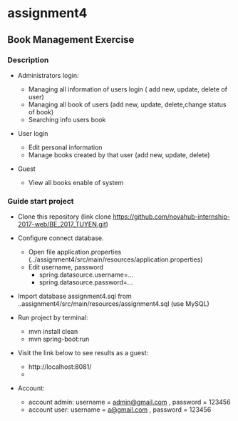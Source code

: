 # assignment4
## Book Management Exercise

### Description
  - Administrators login:
      + Managing all information of users login ( add new, update, delete of user)
      + Managing all book of users (add new, update, delete,change status of book)
      + Searching info users book
      
  - User login
      + Edit personal information 
      + Manage books created by that user (add new, update, delete)
  - Guest 
      + View all books enable of system
### Guide start project
  - Clone this repository (link clone https://github.com/novahub-internship-2017-web/BE_2017_TUYEN.git)
  
  - Configure connect database.
	+ Open file application.properties (../assignment4/src/main/resources/application.properties)
	+ Edit username, password
		+ spring.datasource.username=...
		+ spring.datasource.password=...
  - Import database assignment4.sql from ..assignment4/src/main/resources/assignment4.sql (use MySQL)

  - Run project by terminal: 
    + mvn install clean 
    + mvn spring-boot:run
  - Visit the link below to see results as a guest:   
  	+ http://localhost:8081/
  	+ 
  - Account:
      + account admin: username = admin@gmail.com , password = 123456
      + account user: username  =  a@gmail.com , password = 123456
